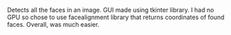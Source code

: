 Detects all the faces in an image. GUI made using tkinter library. I had no GPU so chose to use facealignment library that returns coordinates of found faces. Overall, was much easier.
